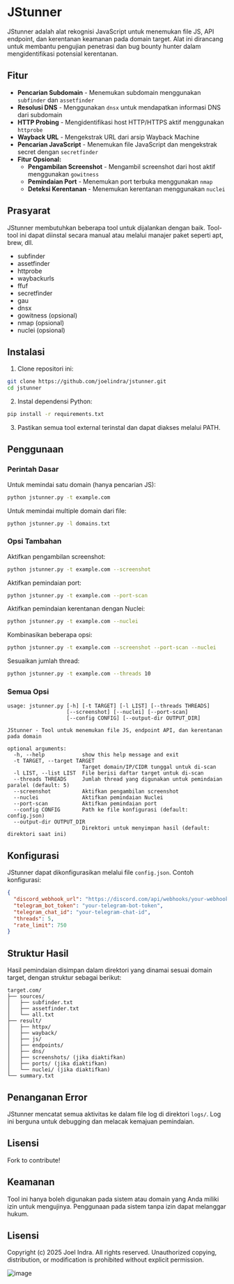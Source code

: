 # JStunner

JStunner adalah alat rekognisi JavaScript untuk menemukan file JS, API endpoint, dan kerentanan keamanan pada domain target. Alat ini dirancang untuk membantu pengujian penetrasi dan bug bounty hunter dalam mengidentifikasi potensial kerentanan.

## Fitur

- **Pencarian Subdomain** - Menemukan subdomain menggunakan `subfinder` dan `assetfinder`
- **Resolusi DNS** - Menggunakan `dnsx` untuk mendapatkan informasi DNS dari subdomain
- **HTTP Probing** - Mengidentifikasi host HTTP/HTTPS aktif menggunakan `httprobe`
- **Wayback URL** - Mengekstrak URL dari arsip Wayback Machine
- **Pencarian JavaScript** - Menemukan file JavaScript dan mengekstrak secret dengan `secretfinder`
- **Fitur Opsional:**
  - **Pengambilan Screenshot** - Mengambil screenshot dari host aktif menggunakan `gowitness`
  - **Pemindaian Port** - Menemukan port terbuka menggunakan `nmap`
  - **Deteksi Kerentanan** - Menemukan kerentanan menggunakan `nuclei`

## Prasyarat

JStunner membutuhkan beberapa tool untuk dijalankan dengan baik. Tool-tool ini dapat diinstal secara manual atau melalui manajer paket seperti apt, brew, dll.

- subfinder
- assetfinder
- httprobe
- waybackurls
- ffuf
- secretfinder
- gau
- dnsx
- gowitness (opsional)
- nmap (opsional)
- nuclei (opsional)

## Instalasi

1. Clone repositori ini:
```bash
git clone https://github.com/joelindra/jstunner.git
cd jstunner
```

2. Instal dependensi Python:
```bash
pip install -r requirements.txt
```

3. Pastikan semua tool external terinstal dan dapat diakses melalui PATH.

## Penggunaan

### Perintah Dasar

Untuk memindai satu domain (hanya pencarian JS):

```bash
python jstunner.py -t example.com
```

Untuk memindai multiple domain dari file:

```bash
python jstunner.py -l domains.txt
```

### Opsi Tambahan

Aktifkan pengambilan screenshot:

```bash
python jstunner.py -t example.com --screenshot
```

Aktifkan pemindaian port:

```bash
python jstunner.py -t example.com --port-scan
```

Aktifkan pemindaian kerentanan dengan Nuclei:

```bash
python jstunner.py -t example.com --nuclei
```

Kombinasikan beberapa opsi:

```bash
python jstunner.py -t example.com --screenshot --port-scan --nuclei
```

Sesuaikan jumlah thread:

```bash
python jstunner.py -t example.com --threads 10
```

### Semua Opsi

```
usage: jstunner.py [-h] [-t TARGET] [-l LIST] [--threads THREADS]
                   [--screenshot] [--nuclei] [--port-scan]
                   [--config CONFIG] [--output-dir OUTPUT_DIR]

JStunner - Tool untuk menemukan file JS, endpoint API, dan kerentanan pada domain

optional arguments:
  -h, --help            show this help message and exit
  -t TARGET, --target TARGET
                        Target domain/IP/CIDR tunggal untuk di-scan
  -l LIST, --list LIST  File berisi daftar target untuk di-scan
  --threads THREADS     Jumlah thread yang digunakan untuk pemindaian paralel (default: 5)
  --screenshot          Aktifkan pengambilan screenshot
  --nuclei              Aktifkan pemindaian Nuclei
  --port-scan           Aktifkan pemindaian port
  --config CONFIG       Path ke file konfigurasi (default: config.json)
  --output-dir OUTPUT_DIR
                        Direktori untuk menyimpan hasil (default: direktori saat ini)
```

## Konfigurasi

JStunner dapat dikonfigurasikan melalui file `config.json`. Contoh konfigurasi:

```json
{
  "discord_webhook_url": "https://discord.com/api/webhooks/your-webhook-url",
  "telegram_bot_token": "your-telegram-bot-token",
  "telegram_chat_id": "your-telegram-chat-id",
  "threads": 5,
  "rate_limit": 750
}
```

## Struktur Hasil

Hasil pemindaian disimpan dalam direktori yang dinamai sesuai domain target, dengan struktur sebagai berikut:

```
target.com/
├── sources/
│   ├── subfinder.txt
│   ├── assetfinder.txt
│   └── all.txt
├── result/
│   ├── httpx/
│   ├── wayback/
│   ├── js/
│   ├── endpoints/
│   ├── dns/
│   ├── screenshots/ (jika diaktifkan)
│   ├── ports/ (jika diaktifkan)
│   └── nuclei/ (jika diaktifkan)
└── summary.txt
```

## Penanganan Error

JStunner mencatat semua aktivitas ke dalam file log di direktori `logs/`. Log ini berguna untuk debugging dan melacak kemajuan pemindaian.

## Lisensi

Fork to contribute!

## Keamanan

Tool ini hanya boleh digunakan pada sistem atau domain yang Anda miliki izin untuk mengujinya. Penggunaan pada sistem tanpa izin dapat melanggar hukum.

## Lisensi

Copyright (c) 2025 Joel Indra. All rights reserved.
Unauthorized copying, distribution, or modification is prohibited without explicit permission.

![image](https://github.com/user-attachments/assets/c77f46bf-a8b6-4d9e-b9f8-35b33904245e)


